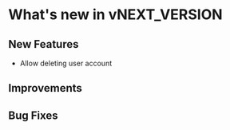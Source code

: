 # What's new in vNEXT_VERSION

## New Features

- Allow deleting user account

## Improvements

## Bug Fixes
